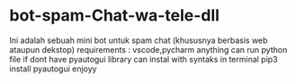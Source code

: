 # bot-spam-Chat-wa-tele-dll

Ini adalah sebuah mini bot untuk spam chat (khususnya berbasis web ataupun dekstop)
requirements : vscode,pycharm anything can run python file 
if dont have pyautogui library can instal with syntaks in terminal pip3 install pyautogui
enjoyy
